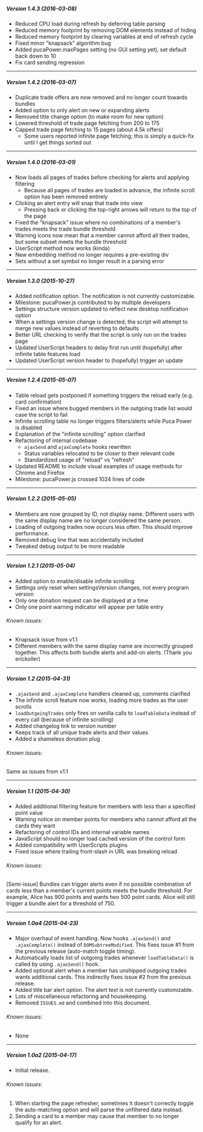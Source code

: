 ##### Version 1.4.3 (2016-03-08)

- Reduced CPU load during refresh by deferring table parsing
- Reduced memory footprint by removing DOM elements instead of hiding
- Reduced memory footprint by clearing variables at end of refresh cycle
- Fixed minor "knapsack" algorithm bug
- Added pucaPower.maxPages setting (no GUI setting yet), set default back down to 10
- Fix card sending regression

----------


##### Version 1.4.2 (2016-03-07)

- Duplicate trade offers are now removed and no longer count towards bundles
- Added option to only alert on new or expanding alerts
- Removed title change option (to make room for new option)
- Lowered threshold of trade page fetching from 200 to 175
- Capped trade page fetching to 15 pages (about 4.5k offers)
  - Some users reported infinite page fetching; this is simply a quick-fix until I get things sorted out

----------


##### Version 1.4.0 (2016-03-01)

- Now loads all pages of trades before checking for alerts and applying filtering
  - Because all pages of trades are loaded in advance, the infinite scroll option has been removed entirely
- Clicking an alert entry will snap that trade into view
  - Pressing back or clicking the top-right arrows will return to the top of the page
- Fixed the "knapsack" issue where no combinations of a member's trades meets the trade bundle threshold
- Warning icons now mean that a member cannot afford all their trades, but some subset meets the bundle threshold
- UserScript method now works (kinda)
- New embedding method no longer requires a pre-existing div
- Sets without a set symbol no longer result in a parsing error

----------


##### Version 1.3.0 (2015-10-27)

- Added notification option.  The notification is not currently customizable.
- Milestone: pucaPower.js contributed to by multiple developers
- Settings structure version updated to reflect new desktop notification option
- When a settings version change is detected, the script will attempt to merge new values instead of reverting to defaults
- Better URL checking to verify that the script is only run on the trades page
- Updated UserScript headers to delay first run until (hopefully) after infinite table features load
- Updated UserScript version header to (hopefully) trigger an update

----------


##### Version 1.2.4 (2015-05-07)

- Table reload gets postponed if something triggers the reload early (e.g. card confirmation)
- Fixed an issue where bugged members in the outgoing trade list would case the script to fail
- Infinite scrolling table no longer triggers filters/alerts while Puca Power is disabled
- Explanation of the "infinite scrolling" option clarified
- Refactoring of internal codebase
    - `ajaxSend` and `ajaxComplete` hooks rewritten
    - Status variables relocated to be closer to their relevant code
    - Standardized usage of "reload" vs "refresh"
- Updated README to include visual examples of usage methods for Chrome and Firefox
- Milestone: pucaPower.js crossed 1024 lines of code

----------


##### Version 1.2.2 (2015-05-05)

- Members are now grouped by ID, not display name.  Different users with the same display name are no longer considered the same person.
- Loading of outgoing trades now occurs less often.  This should improve performance.
- Removed debug line that was accidentally included
- Tweaked debug output to be more readable

----------


##### Version 1.2.1 (2015-05-04)

- Added option to enable/disable infinite scrolling
- Settings only reset when settingsVersion changes, not every program version
- Only one donation request can be displayed at a time
- Only one point warning indicator will appear per table entry

###### Known issues:

- Knapsack issue from v1.1
- Different members with the same display name are incorrectly grouped together.  This affects both bundle alerts and add-on alerts. (Thank you erickoller)

----------


##### Version 1.2 (2015-04-31)

- `.ajaxSend` and `.ajaxComplete` handlers cleaned up, comments clarified
- The infinite scroll feature now works, loading more trades as the user scrolls
- `loadOutgoingTrades` only fires on vanilla calls to `loadTableData` instead of every call (because of infinite scrolling)
- Added changelog link to version number
- Keeps track of all unique trade alerts and their values
- Added a shameless donation plug

###### Known issues:

Same as issues from v1.1

----------


##### Version 1.1 (2015-04-30)

- Added additional filtering feature for members with less than a specified point value
- Warning notice on member points for members who cannot afford all the cards they want
- Refactoring of control IDs and internal variable names
- JavaScript should no longer load cached version of the control form
- Added compatibility with UserScripts plugins
- Fixed issue where trailing front-slash in URL was breaking reload

###### Known issues:

[Semi-issue] Bundles can trigger alerts even if no possible combination of cards less than a member's current points meets the bundle threshold.
For example, Alice has 900 points and wants two 500 point cards.  Alice will still trigger a bundle alert for a threshold of 750.

----------


##### Version 1.0a4 (2015-04-23)

- Major overhaul of event handling.  Now hooks `.ajaxSend()` and `.ajaxComplete()` instead of `DOMSubtreeModified`.  This fixes issue #1 from the previous release (auto-match toggle timing).
- Automatically loads list of outgoing trades whenever `loadTableData()` is called by using `.ajaxSend()` hook.
- Added optional alert when a member has unshipped outgoing trades wants additional cards.  This indirectly fixes issue #2 from the previous release.
- Added title bar alert option.  The alert text is not currently customizable.
- Lots of miscellaneous refactoring and housekeeping.
- Removed `ISSUES.md` and combined into this document.

###### Known issues:

- None

----------


##### Version 1.0a2 (2015-04-17)

- Initial release.

###### Known issues:

1. When starting the page refresher, sometimes it doesn't correctly toggle the auto-matching option and will parse the unfiltered data instead.
2. Sending a card to a member may cause that member to no longer qualify for an alert.
